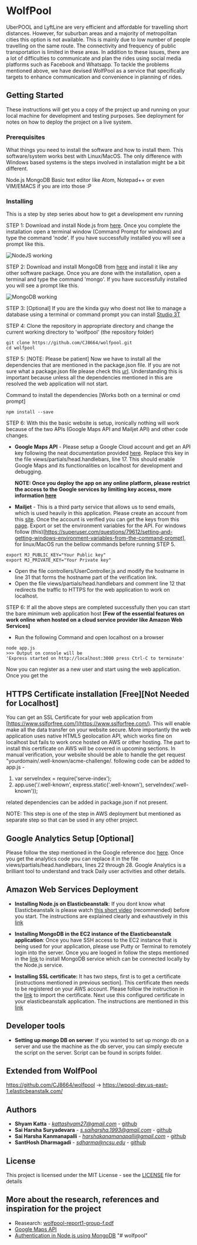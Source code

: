 # WolfPool

UberPOOL and LyftLine are very efficient and affordable for travelling short distances. However, for suburban areas and a majority of metropolitan cities this option is not available. This is mainly due to low number of people travelling on the same route. The connectivity and frequency of public transportation is limited in these areas. In addition to these issues, there are a lot of difficulties to communicate and plan the rides using social media platforms such as Facebook and Whatsapp. To tackle the problems mentioned above, we have devised WolfPool as a service that specifically targets to enhance communication and convenience in planning of rides.

## Getting Started

These instructions will get you a copy of the project up and running on your local machine for development and testing purposes. See deployment for notes on how to deploy the project on a live system.

### Prerequisites

What things you need to install the software and how to install them. This software/system works best with Linux/MacOS. The only difference with Windows based systems is the steps involved in installation might be a bit different.

Node.js
MongoDB
Basic text editor like Atom, Notepad++ or even VIM/EMACS if you are into those :P

### Installing

This is a step by step series about how to get a development env running

STEP 1: Download and install Node.js from [here](https://nodejs.org/en/download/package-manager/). Once you complete the installation open a terminal window (Command Prompt for windows) and type the command 'node'. If you have successfully installed you will see a prompt like this.

![NodeJS working](/readme_files/nodejs.png)

STEP 2: Download and install MongoDB from [here](https://www.mongodb.com/download-center#community) and install it like any other software package. Once you are done with the installation, open a terminal and type the command 'mongo'. If you have successfully installed you will see a prompt like this.

![MongoDB working](/readme_files/mongo.png)

STEP 3: [Optional] If you are the kinda guy who doest not like to manage a database using a terminal or command prompt you can install [Studio 3T](https://studio3t.com/)

STEP 4: Clone the repository in appropriate directory and change the current working directory to 'wolfpool' (the repository folder)

```
git clone https://github.com/CJ8664/wolfpool.git
cd wolfpool
```

STEP 5: [NOTE: Please be patient] Now we have to install all the dependencies that are mentioned in the package.json file. If you are not sure what a package.json file please check this [url](http://nodesource.com/blog/the-basics-of-package-json-in-node-js-and-npm/). Understanding this is important because unless all the dependencies mentioned in this are resolved the web application will not start.

Command to install the dependencies [Works both on a terminal or cmd prompt]

```
npm install --save
```

STEP 6: With this the basic website is setup, ironically nothing will work because of the two APIs (Google Maps API and Mailjet API) and other code changes.

* **Google Maps API** - Please setup a Google Cloud account and get an API key following the neat documentation provided [here](https://developers.google.com/maps/documentation/javascript/get-api-key). Replace this key in the file views/partials/head.handlebars, line 17. This should enable Google Maps and its functionalities on localhost for development and debugging.

  **NOTE: Once you deploy the app on any online platform, please restrict the access to the Google services by limiting key access, more information [here](https://developers.google.com/maps/documentation/javascript/get-api-key#standard-auth)**

* **Mailjet** - This is a third party service that allows us to send emails, which is used heavily in this application. Please create an account from this [site](https://www.mailjet.com). Once the account is verified you can get the keys from this [page](https://app.mailjet.com/transactional). Export or set the environment variables for the API. For windows follow (this)[https://superuser.com/questions/79612/setting-and-getting-windows-environment-variables-from-the-command-prompt], for linux/MacOS run the bellow commands before running STEP 5.

```
export MJ_PUBLIC_KEY="Your Public key"
export MJ_PRIVATE_KEY="Your Private key"
```

* Open the file controllers/UserController.js and modify the hostname in line 31 that forms the hostname part of the verification link.
* Open the file views/partials/head.handlebars and comment line 12 that redirects the traffic to HTTPS for the web application to work on localhost.

STEP 6: If all the above steps are completed successfully then you can start the bare minimum web application host **[Few of the essential features on work online when hosted on a cloud service provider like Amazon Web Services]**

* Run the following Command and open localhost on a browser

```
node app.js
>>> Output on console will be
'Express started on http://localhost:3000 press Ctrl-C to terminate'
```

Now you can register as a new user and start using the web application. Once you get the

## HTTPS Certificate installation [Free][Not Needed for Localhost]

You can get an SSL Certificate for your web application from [https://www.sslforfree.com/](https://www.sslforfree.com/). This will enable make all the data transfer on your website secure. More importantly the web application uses native HTML5 geolocation API, which works fine on localhost but fails to work once hosted on AWS or other hosting. The part to install this certificate on AWS will be covered in upcoming sections.
In manual verification, your website should be able to handle the get request "yourdomain/.well-known/acme-challenge/.
following code can be added to app.js -
1. var serveIndex = require('serve-index');
2. app.use('/.well-known', express.static('.well-known'), serveIndex('.well-known'));

related dependencies can be added in package.json if not present.

NOTE: This step is one of the step in AWS deployment but mentioned as separate step so that can be used in any other project.

## Google Analytics Setup [Optional]

Please follow the step mentioned in the Google reference doc [here](https://support.google.com/analytics/answer/1008080?hl=en). Once you get the analytics code you can replace it in the file views/partials/head.handlebars, lines 22 through 28. Google Analytics is a brilliant tool to understand and track Daily user activities and other details.

## Amazon Web Services Deployment

* **Installing Node.js on Elasticbeanstalk**: If you dont know what Elasticbeanstalk is please watch [this short video](https://youtu.be/SrwxAScdyT0) (recommended) before you start. The instructions are explained clearly and exhaustively in this [link](https://docs.aws.amazon.com/elasticbeanstalk/latest/dg/nodejs-getstarted.html)

* **Installing MongoDB in the EC2 instance of the Elasticbeanstalk application**: Once you have SSH access to the EC2 instance that is being used for your application, please use Putty or Terminal to remotely login into the server. Once you are looged in follow the steps mentioned in the [link](https://docs.mongodb.com/manual/tutorial/install-mongodb-on-amazon/) to install MongoDB service which can be connected locally by the Node.js service.

* **Installing SSL certificate:**
It has two steps, first is to get a certificate [instructions mentioned in previous section]. This certificate then needs to be registered on your AWS account. Please follow the instruction in the [link](https://docs.aws.amazon.com/acm/latest/userguide/import-certificate-api-cli.html#import-certificate-api) to import the certificate. Next use this configured certificate in your elasticbeanstalk application. The instructions are mentioned in this [link](https://docs.aws.amazon.com/elasticbeanstalk/latest/dg/configuring-https-elb.html)

## Developer tools
* **Setting up mongo DB on server**: If you wanted to set up mongo db on a server and use the machine as the db server, you can simply execute the script on the server. Script can be found in scripts folder.

## Extended from WolfPool
https://github.com/CJ8664/wolfpool -> https://wpool-dev.us-east-1.elasticbeanstalk.com/

## Authors

* **Shyam Katta** - *kattashyam27@gmail.com* - [github](http://github.com/shyamkatta)
* **Sai Harsha Suryadevara** - *s.saiharsha.1993@gmail.com* - [github](http://github.com/saiharsha1994)
* **Sai Harsha Kanmanapalli** - *harshakanamanapalli@gmail.com* - [github](http://github.com/harshakanamanapalli)
* **SantHosh Dharmagadi** - *sdharma@ncsu.edu* - [github](https://github.com/santhoshdharmagadi)

## License

This project is licensed under the MIT License - see the [LICENSE](LICENSE) file for details

## More about the research, references and inspiration for the project

* Reasearch: [wolfpool-report1-group-f.pdf](/reports/wolfpool-report1-group-f.pdf)
* [Google Maps API](https://developers.google.com/maps/documentation/javascript/places-autocomplete)
* [Authentication in Node.js using MongoDB](https://medium.com/of-all-things-tech-progress/starting-with-authentication-a-tutorial-with-node-js-and-mongodb-25d524ca0359)
"# wolfpool" 
